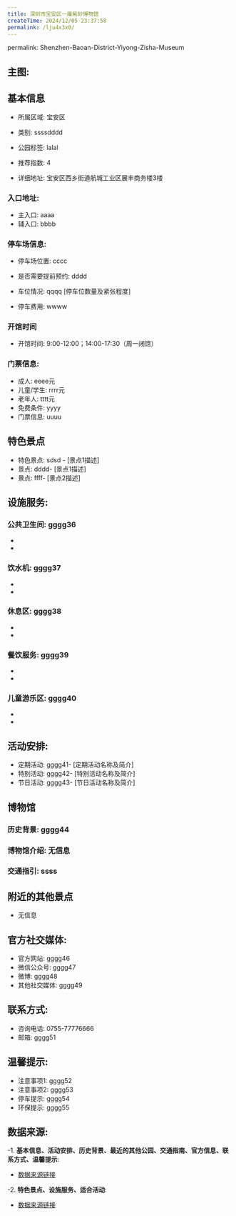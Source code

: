 ```yaml
---
title: 深圳市宝安区一雍紫砂博物馆
createTime: 2024/12/05 23:37:58
permalink: /lju4x3x0/
---
```

permalink: Shenzhen-Baoan-District-Yiyong-Zisha-Museum
## 主图:
<ImageCard
image="https://cn.bing.com/th?id=OHR.AlfanzinaLighthouse_ZH-CN9704515669_1920x1080.webp"
title= "深圳市宝安区一雍紫砂博物馆"
description= ""
date="2024/12/05"
href="/"
author="市文化广电旅游体育局"
/>
## 基本信息

- 所属区域: 宝安区

- 类别: ssssdddd

- 公园标签: lalal

- 推荐指数: 4

- 详细地址: 宝安区西乡街道航城工业区展丰商务楼3楼

### 入口地址:
- 主入口: aaaa
- 辅入口: bbbb
### 停车场信息:
- 停车场位置: cccc

- 是否需要提前预约: dddd

- 车位情况: qqqq [停车位数量及紧张程度]

- 停车费用: wwww

### 开馆时间
- 开馆时间: 9:00-12:00；14:00-17:30（周一闭馆）

### 门票信息:
- 成人: eeee元
- 儿童/学生: rrrr元
- 老年人: tttt元
- 免费条件: yyyy
- 门票信息: uuuu
## 特色景点
- 特色景点: sdsd - [景点1描述]
- 景点: dddd- [景点1描述]
- 景点: ffff- [景点2描述]
## 设施服务:
### 公共卫生间: gggg36
- 
- 
### 饮水机: gggg37
- 
- 
### 休息区: gggg38
- 
- 
### 餐饮服务: gggg39
- 
- 
### 儿童游乐区: gggg40
- 
- 
## 活动安排:
- 定期活动: gggg41- [定期活动名称及简介]
- 特别活动: gggg42- [特别活动名称及简介]
- 节日活动: gggg43- [节日活动名称及简介]
## 博物馆
### 历史背景: gggg44
### 博物馆介绍: 无信息
### 交通指引: ssss

## 附近的其他景点
- 无信息

## 官方社交媒体:
- 官方网站: gggg46
- 微信公众号: gggg47
- 微博: gggg48
- 其他社交媒体: gggg49

## 联系方式:
- 咨询电话: 0755-77776666
- 邮箱: gggg51

## 温馨提示:
- 注意事项1: gggg52
- 注意事项2: gggg53
- 停车提示: gggg54
- 环保提示: gggg55

## 数据来源:
-1. **基本信息、活动安排、历史背景、最近的其他公园、交通指南、官方信息、联系方式、温馨提示**:
- [数据来源链接](http://wtl.sz.gov.cn/ggfw/whl/bwgylb/index.html)

-2. **特色景点、设施服务、适合活动**:
- [数据来源链接](http://wtl.sz.gov.cn/ggfw/whl/bwgylb/index.html)

